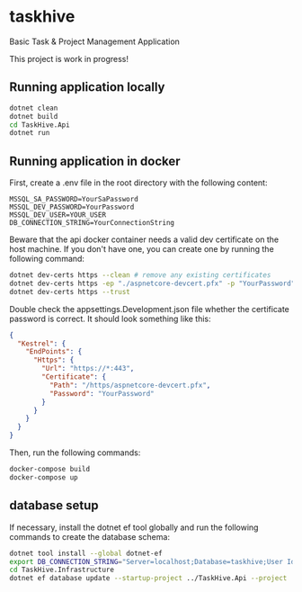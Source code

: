 # taskhive
Basic Task &amp; Project Management Application

This project is work in progress!

## Running application locally

```bash
dotnet clean
dotnet build
cd TaskHive.Api
dotnet run
```

## Running application in docker

First, create a .env file in the root directory with the following content:
```
MSSQL_SA_PASSWORD=YourSaPassword
MSSQL_DEV_PASSWORD=YourPassword
MSSQL_DEV_USER=YOUR_USER
DB_CONNECTION_STRING=YourConnectionString
```

Beware that the api docker container needs a valid dev certificate on the host machine. If you don't have one, you can create one by running the following command:
```bash
dotnet dev-certs https --clean # remove any existing certificates
dotnet dev-certs https -ep "./aspnetcore-devcert.pfx" -p "YourPassword"
dotnet dev-certs https --trust
```

Double check the appsettings.Development.json file whether the certificate password is correct.
It should look something like this:
```json
{
  "Kestrel": {
    "EndPoints": {
      "Https": {
        "Url": "https://*:443",
        "Certificate": {
          "Path": "/https/aspnetcore-devcert.pfx",
          "Password": "YourPassword"
        }
      }
    }
  }
}
```

Then, run the following commands:
```bash
docker-compose build
docker-compose up
```

## database setup
If necessary, install the dotnet ef tool globally and run the following commands to create the database schema:

```bash
dotnet tool install --global dotnet-ef
export DB_CONNECTION_STRING="Server=localhost;Database=taskhive;User Id=sa;Password=yourStrong(!)Password;"
cd TaskHive.Infrastructure
dotnet ef database update --startup-project ../TaskHive.Api --project .
```
